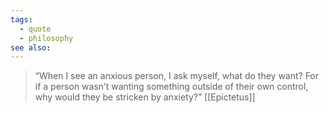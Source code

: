 ```yaml
---
tags:
  - quote
  - philosophy
see also:
---
```

> “When I see an anxious person, I ask myself, what do they want? For if a person wasn’t wanting something outside of their own control, why would they be stricken by anxiety?”
> [[Epictetus]]

